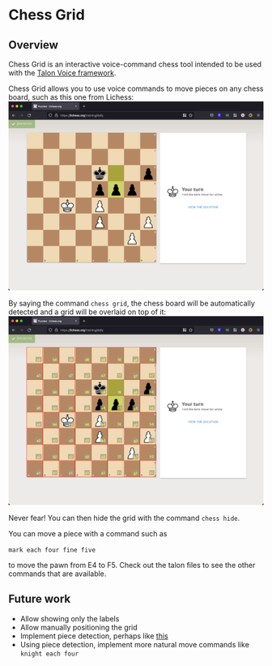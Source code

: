 # Chess Grid

## Overview
Chess Grid is an interactive voice-command chess tool intended to be used with the
[Talon Voice framework](https://talonvoice.com/).

Chess Grid allows you to use voice commands to move pieces on any chess board, such as this one from Lichess:
![normal board](images/board_normal.png)

By saying the command `chess grid`, the chess board will be automatically detected and a grid will be overlaid on top of it:
![board with grid](images/board_grid.png)

Never fear! You can then hide the grid with the command `chess hide`.

You can move a piece with a command such as

`mark each four fine five`

to move the pawn from E4 to F5.
Check out the talon files to see the other commands that are available.

## Future work
- Allow showing only the labels
- Allow manually positioning the grid
- Implement piece detection, perhaps like [this](https://github.com/IlicStefan/ChessDiagramRecognition/)
- Using piece detection, implement more natural move commands like `knight each four`
